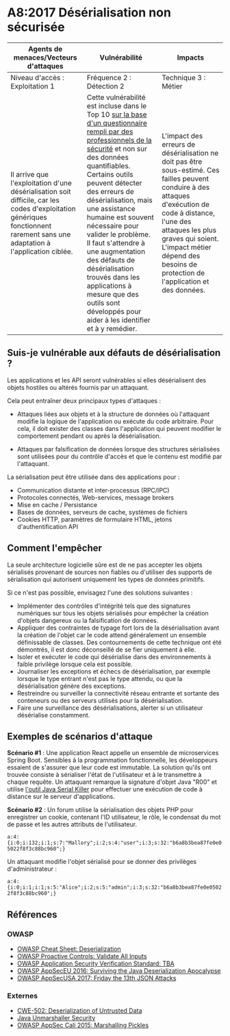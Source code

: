 # A8:2017 Désérialisation non sécurisée

| Agents de menaces/Vecteurs d'attaques | Vulnérabilité | Impacts               |
| -- | -- | -- |
| Niveau d'accès : Exploitation 1 | Fréquence 2 : Détection 2 | Technique 3 : Métier |
| Il arrive que l'exploitation d'une désérialisation soit difficile, car les codes d'exploitation génériques fonctionnent rarement sans une adaptation à l'application ciblée. | Cette vulnérabilité est incluse dans le Top 10 [sur la base d'un questionnaire rempli par des professionnels de la sécurité](https://owasp.blogspot.com/2017/08/owasp-top-10-2017-project-update.html) et non sur des données quantifiables. Certains outils peuvent détecter des erreurs de désérialisation, mais une assistance humaine est souvent nécessaire pour valider le problème. Il faut s'attendre à une augmentation des défauts de désérialisation trouvés dans les applications à mesure que des outils sont développés pour aider à les identifier et à y remédier. | L'impact des erreurs de désérialisation ne doit pas être sous-estimé. Ces failles peuvent conduire à des attaques d'exécution de code à distance, l'une des attaques les plus graves qui soient. L'impact métier dépend des besoins de protection de l'application et des données. |

## Suis-je vulnérable aux défauts de désérialisation ?

Les applications et les API seront vulnérables si elles désérialisent des objets hostiles ou altérés fournis par un attaquant.

Cela peut entraîner deux principaux types d'attaques :

- Attaques liées aux objets et à la structure de données où l'attaquant modifie la logique de l'application ou exécute du code arbitraire. Pour cela, il doit exister des classes dans l'application qui peuvent modifier le comportement pendant ou après la désérialisation.

- Attaques par falsification de données lorsque des structures sérialisées sont utilisées pour du contrôle d'accès et que le contenu est modifié par l'attaquant.

La sérialisation peut être utilisée dans des applications pour :

- Communication distante et inter-processus (RPC/IPC)
- Protocoles connectés, Web-services, message brokers
- Mise en cache / Persistance
- Bases de données, serveurs de cache, systèmes de fichiers
- Cookies HTTP, paramètres de formulaire HTML, jetons d'authentification API

## Comment l'empêcher

La seule architecture logicielle sûre est de ne pas accepter les objets sérialisés provenant de sources non fiables ou d'utiliser des supports de sérialisation qui autorisent uniquement les types de données primitifs.

Si ce n'est pas possible, envisagez l'une des solutions suivantes :

- Implémenter des contrôles d'intégrité tels que des signatures numériques sur tous les objets sérialisés pour empêcher la création d'objets dangereux ou la falsification de données.
- Appliquer des contraintes de typage fort lors de la désérialisation avant la création de l'objet car le code attend généralement un ensemble définissable de classes. Des contournements de cette technique ont été démontrés, il est donc déconseillé de se fier uniquement à elle.
- Isoler et exécuter le code qui désérialise dans des environnements à faible privilège lorsque cela est possible.
- Journaliser les exceptions et échecs de désérialisation, par exemple lorsque le type entrant n'est pas le type attendu, ou que la désérialisation génère des exceptions.
- Restreindre ou surveiller la connectivité réseau entrante et sortante des conteneurs ou des serveurs utilisés pour la désérialisation.
- Faire une surveillance des désérialisations, alerter si un utilisateur désérialise constamment.

## Exemples de scénarios d'attaque

**Scénario #1** : Une application React appelle un ensemble de microservices Spring Boot. Sensibles à la programmation fonctionnelle, les développeurs essaient de s'assurer que leur code est immutable. La solution qu'ils ont trouvée consiste à sérialiser l'état de l'utilisateur et à le transmettre à chaque requête. Un attaquant remarque la signature d'objet Java "R00" et utilise [l'outil Java Serial Killer](https://github.com/NetSPI/JavaSerialKiller) pour effectuer une exécution de code à distance sur le serveur d'applications.


**Scénario #2** : Un forum utilise la sérialisation des objets PHP pour enregistrer un cookie, contenant l'ID utilisateur, le rôle, le condensat du mot de passe et les autres attributs de l'utilisateur.

`a:4:{i:0;i:132;i:1;s:7:"Mallory";i:2;s:4:"user";i:3;s:32:"b6a8b3bea87fe0e05022f8f3c88bc960";}`

Un attaquant modifie l'objet sérialisé pour se donner des privilèges d'administrateur :

`a:4:{i:0;i:1;i:1;s:5:"Alice";i:2;s:5:"admin";i:3;s:32:"b6a8b3bea87fe0e05022f8f3c88bc960";}`

## Références

### OWASP

- [OWASP Cheat Sheet: Deserialization](https://cheatsheetseries.owasp.org/cheatsheets/Deserialization_Cheat_Sheet.html)
- [OWASP Proactive Controls: Validate All Inputs](https://owasp.org/www-project-proactive-controls/v3/en/c5-validate-inputs)
- [OWASP Application Security Verification Standard: TBA](https://github.com/OWASP/ASVS/blob/v4.0.2/4.0/en/0x11-V2-Authentication.md)
- [OWASP AppSecEU 2016: Surviving the Java Deserialization Apocalypse](https://speakerdeck.com/pwntester/surviving-the-java-deserialization-apocalypse)
- [OWASP AppSecUSA 2017: Friday the 13th JSON Attacks](https://speakerdeck.com/pwntester/friday-the-13th-json-attacks)

### Externes

- [CWE-502: Deserialization of Untrusted Data](https://cwe.mitre.org/data/definitions/502.html)
- [Java Unmarshaller Security](https://github.com/mbechler/marshalsec)
- [OWASP AppSec Cali 2015: Marshalling Pickles](https://frohoff.github.io/appseccali-marshalling-pickles/)

